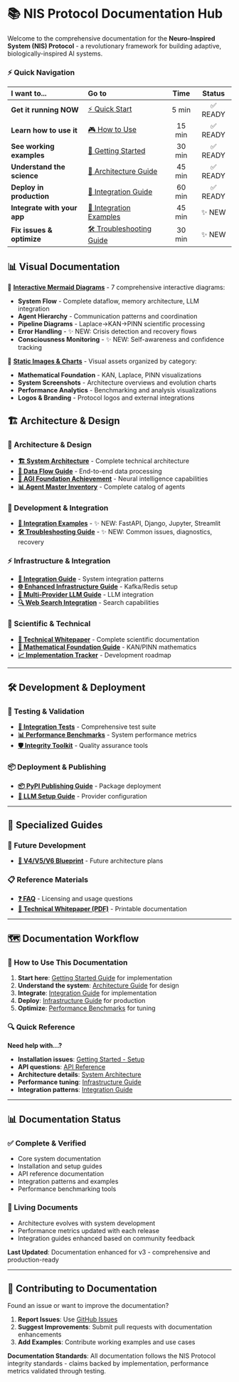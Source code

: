 # 📚 NIS Protocol Documentation Hub

Welcome to the comprehensive documentation for the **Neuro-Inspired System (NIS) Protocol** - a revolutionary framework for building adaptive, biologically-inspired AI systems.

### ⚡ Quick Navigation
| **I want to...** | **Go to** | **Time** | **Status** |
|:---|:---|:---:|:---:|
| **Get it running NOW** | [⚡ Quick Start](QUICK_START.md) | 5 min | ✅ READY |
| **Learn how to use it** | [🎮 How to Use](HOW_TO_USE.md) | 15 min | ✅ READY |
| **See working examples** | [🎯 Getting Started](GETTING_STARTED.md) | 30 min | ✅ READY |
| **Understand the science** | [🔬 Architecture Guide](docs/README.md) | 45 min | ✅ READY |
| **Deploy in production** | [🚀 Integration Guide](INTEGRATION_GUIDE.md) | 60 min | ✅ READY |
| **Integrate with your app** | [🔧 Integration Examples](INTEGRATION_EXAMPLES.md) | 45 min | ✨ NEW |
| **Fix issues & optimize** | [🛠️ Troubleshooting Guide](TROUBLESHOOTING_GUIDE.md) | 30 min | ✨ NEW |

## 📊 Visual Documentation

📁 **[Interactive Mermaid Diagrams](diagrams/README.md)** - 7 comprehensive interactive diagrams:
- **System Flow** - Complete dataflow, memory architecture, LLM integration
- **Agent Hierarchy** - Communication patterns and coordination
- **Pipeline Diagrams** - Laplace→KAN→PINN scientific processing
- **Error Handling** - ✨ NEW: Crisis detection and recovery flows
- **Consciousness Monitoring** - ✨ NEW: Self-awareness and confidence tracking

📁 **[Static Images & Charts](../assets/images_organized/)** - Visual assets organized by category:
- **Mathematical Foundation** - KAN, Laplace, PINN visualizations  
- **System Screenshots** - Architecture overviews and evolution charts
- **Performance Analytics** - Benchmarking and analysis visualizations
- **Logos & Branding** - Protocol logos and external integrations

## 🏗️ Architecture & Design

### **🧠 Architecture & Design**
- **[🏗️ System Architecture](ARCHITECTURE.md)** - Complete technical architecture
- **[🔄 Data Flow Guide](DATA_FLOW_GUIDE.md)** - End-to-end data processing  
- **[🧠 AGI Foundation Achievement](AGI_FOUNDATION_ACHIEVEMENT.md)** - Neural intelligence capabilities
- **[📊 Agent Master Inventory](NIS_V3_AGENT_MASTER_INVENTORY.md)** - Complete catalog of agents

### **🔧 Development & Integration**
- **[🚀 Integration Examples](INTEGRATION_EXAMPLES.md)** - ✨ NEW: FastAPI, Django, Jupyter, Streamlit
- **[🛠️ Troubleshooting Guide](TROUBLESHOOTING_GUIDE.md)** - ✨ NEW: Common issues, diagnostics, recovery

### **⚡ Infrastructure & Integration**
- **[🔗 Integration Guide](INTEGRATION_GUIDE.md)** - System integration patterns
- **[🌐 Enhanced Infrastructure Guide](ENHANCED_KAFKA_REDIS_INTEGRATION_GUIDE.md)** - Kafka/Redis setup
- **[🤖 Multi-Provider LLM Guide](MULTI_PROVIDER_LLM_GUIDE.md)** - LLM integration
- **[🔍 Web Search Integration](web_search_integration.md)** - Search capabilities

### **🔬 Scientific & Technical**
- **[📖 Technical Whitepaper](NIS_Protocol_V3_Technical_Whitepaper.md)** - Complete scientific documentation
- **[🧮 Mathematical Foundation Guide](v3_MATHEMATICAL_VISUALIZATION_GUIDE.md)** - KAN/PINN mathematics
- **[📈 Implementation Tracker](V4_V5_V6_IMPLEMENTATION_TRACKER.md)** - Development roadmap

---

## 🛠️ **Development & Deployment**

### **🧪 Testing & Validation**
- **[🎯 Integration Tests](../tests/integration/)** - Comprehensive test suite
- **[📊 Performance Benchmarks](../benchmarks/)** - System performance metrics
- **[🛡️ Integrity Toolkit](../nis-integrity-toolkit/README.md)** - Quality assurance tools

### **📦 Deployment & Publishing**
- **[📦 PyPI Publishing Guide](PYPI_PUBLISHING_GUIDE.md)** - Package deployment
- **[🔧 LLM Setup Guide](LLM_SETUP_GUIDE.md)** - Provider configuration

---

## 🎯 **Specialized Guides**

### **🚀 Future Development**
- **[🌟 V4/V5/V6 Blueprint](NIS_PROTOCOL_V4_V5_V6_BLUEPRINT.md)** - Future architecture plans

### **📋 Reference Materials**
- **[❓ FAQ](../LICENSING_FAQ.md)** - Licensing and usage questions
- **[📜 Technical Whitepaper (PDF)](finalwhitepaper.pdf)** - Printable documentation

---

## 🗺️ **Documentation Workflow**

### **📖 How to Use This Documentation**

1. **Start here**: [Getting Started Guide](GETTING_STARTED.md) for implementation
2. **Understand the system**: [Architecture Guide](ARCHITECTURE.md) for design
3. **Integrate**: [Integration Guide](INTEGRATION_GUIDE.md) for implementation
4. **Deploy**: [Infrastructure Guide](ENHANCED_KAFKA_REDIS_INTEGRATION_GUIDE.md) for production
5. **Optimize**: [Performance Benchmarks](../benchmarks/) for tuning

### **🔍 Quick Reference**

**Need help with...?**
- **Installation issues**: [Getting Started - Setup](GETTING_STARTED.md#development-setup)
- **API questions**: [API Reference](API_Reference.md)
- **Architecture details**: [System Architecture](ARCHITECTURE.md)
- **Performance tuning**: [Infrastructure Guide](ENHANCED_KAFKA_REDIS_INTEGRATION_GUIDE.md)
- **Integration patterns**: [Integration Guide](INTEGRATION_GUIDE.md)

---

## 📊 **Documentation Status**

### **✅ Complete & Verified**
- Core system documentation
- Installation and setup guides
- API reference documentation
- Integration patterns and examples
- Performance benchmarking tools

### **🔄 Living Documents**
- Architecture evolves with system development
- Performance metrics updated with each release
- Integration guides enhanced based on community feedback

**Last Updated**: Documentation enhanced for v3 - comprehensive and production-ready

---

## 🤝 **Contributing to Documentation**

Found an issue or want to improve the documentation?

1. **Report Issues**: Use [GitHub Issues](https://github.com/Organica-Ai-Solutions/NIS_Protocol/issues)
2. **Suggest Improvements**: Submit pull requests with documentation enhancements
3. **Add Examples**: Contribute working examples and use cases

**Documentation Standards**: All documentation follows the NIS Protocol integrity standards - claims backed by implementation, performance metrics validated through testing. 